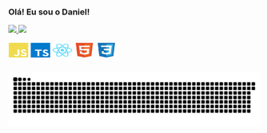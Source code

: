 ### Olá! Eu sou o Daniel!

<div >
  <a href="https://github.com/danvsram">
   <img height="180em" src="https://github-readme-stats.vercel.app/api?username=danvsram&show_icons=true&theme=dark&include_all_commits=true&count_private=true"/>
  <img height="180em" src="https://github-readme-stats.vercel.app/api/top-langs/?username=danvsram&layout=compact&langs_count=7&theme=dark"/>
  </a>
</div>
  
<div style="display: inline_block"><br>
  <img align="center" alt="danvsram-Js" height="30" width="40" src="https://raw.githubusercontent.com/devicons/devicon/master/icons/javascript/javascript-plain.svg">
  <img align="center" alt="danvsram-Ts" height="30" width="40" src="https://raw.githubusercontent.com/devicons/devicon/master/icons/typescript/typescript-plain.svg">
  <img align="center" alt="danvsram-React" height="30" width="40" src="https://raw.githubusercontent.com/devicons/devicon/master/icons/react/react-original.svg">
  <img align="center" alt="danvsram-HTML" height="30" width="40" src="https://raw.githubusercontent.com/devicons/devicon/master/icons/html5/html5-original.svg">
  <img align="center" alt="danvsram-CSS" height="30" width="40" src="https://raw.githubusercontent.com/devicons/devicon/master/icons/css3/css3-original.svg">
</div>

##

![Snake animation](https://github.com/danvsram/danvsram/blob/output/github-contribution-grid-snake.svg)

